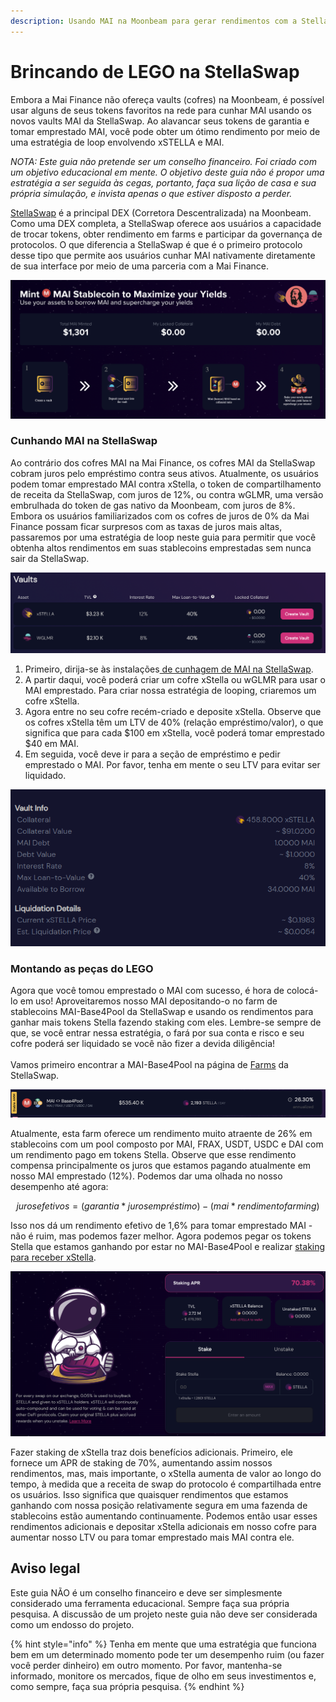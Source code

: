 ```yaml
---
description: Usando MAI na Moonbeam para gerar rendimentos com a StellaSwap.
---
```


# Brincando de LEGO na StellaSwap

Embora a Mai Finance não ofereça vaults (cofres) na Moonbeam, é possível usar alguns de seus tokens favoritos na rede para cunhar MAI usando os novos vaults MAI da StellaSwap. Ao alavancar seus tokens de garantia e tomar emprestado MAI, você pode obter um ótimo rendimento por meio de uma estratégia de loop envolvendo xSTELLA e MAI.

_NOTA: Este guia não pretende ser um conselho financeiro. Foi criado com um objetivo educacional em mente. O objetivo deste guia não é propor uma estratégia a ser seguida às cegas, portanto, faça sua lição de casa e sua própria simulação, e invista apenas o que estiver disposto a perder._

[StellaSwap](https://stellaswap.com/) é a principal DEX (Corretora Descentralizada) na Moonbeam. Como uma DEX completa, a StellaSwap oferece aos usuários a capacidade de trocar tokens, obter rendimento em farms e participar da governança de protocolos. O que diferencia a StellaSwap é que é o primeiro protocolo desse tipo que permite aos usuários cunhar MAI nativamente diretamente de sua interface por meio de uma parceria com a Mai Finance.

![Cunhando MAI diretamente da StellaSwap](<../../.gitbook/assets/Screen Shot 2022-06-24 at 4.41.56 PM.png>)

### Cunhando MAI na StellaSwap

Ao contrário dos cofres MAI na Mai Finance, os cofres MAI da StellaSwap cobram juros pelo empréstimo contra seus ativos. Atualmente, os usuários podem tomar emprestado MAI contra xStella, o token de compartilhamento de receita da StellaSwap, com juros de 12%, ou contra wGLMR, uma versão embrulhada do token de gas nativo da Moonbeam, com juros de 8%. Embora os usuários familiarizados com os cofres de juros de 0% da Mai Finance possam ficar surpresos com as taxas de juros mais altas, passaremos por uma estratégia de loop neste guia para permitir que você obtenha altos rendimentos em suas stablecoins emprestadas sem nunca sair da StellaSwap.

![Cofres na StellSwap](<../../.gitbook/assets/Screen Shot 2022-06-24 at 5.01.01 PM.png>)

1. Primeiro, dirija-se às instalações[ de cunhagem de MAI na StellaSwap](https://app.stellaswap.com/mai).
2. A partir daqui, você poderá criar um cofre xStella ou wGLMR para usar o MAI emprestado. Para criar nossa estratégia de looping, criaremos um cofre xStella.
3. Agora entre no seu cofre recém-criado e deposite xStella. Observe que os cofres xStella têm um LTV de 40% (relação empréstimo/valor), o que significa que para cada $100 em xStella, você poderá tomar emprestado $40 em MAI.
4. Em seguida, você deve ir para a seção de empréstimo e pedir emprestado o MAI. Por favor, tenha em mente o seu LTV para evitar ser liquidado.

![Cofre xStella](<../../.gitbook/assets/Screen Shot 2022-06-24 at 5.05.01 PM.png>)

### Montando as peças do LEGO

Agora que você tomou emprestado o MAI com sucesso, é hora de colocá-lo em uso! Aproveitaremos nosso MAI depositando-o no farm de stablecoins MAI-Base4Pool da StellaSwap e usando os rendimentos para ganhar mais tokens Stella fazendo staking com eles. Lembre-se sempre de que, se você entrar nessa estratégia, o fará por sua conta e risco e seu cofre poderá ser liquidado se você não fizer a devida diligência!\
\
Vamos primeiro encontrar a MAI-Base4Pool na página de [Farms](https://app.stellaswap.com/farm) da StellaSwap.

![MAI-Base4Pool](<../../.gitbook/assets/Screen Shot 2022-06-24 at 5.22.32 PM.png>)

Atualmente, esta farm oferece um rendimento muito atraente de 26% em stablecoins com um pool composto por MAI, FRAX, USDT, USDC e DAI com um rendimento pago em tokens Stella. Observe que esse rendimento compensa principalmente os juros que estamos pagando atualmente em nosso MAI emprestado (12%). Podemos dar uma olhada no nosso desempenho até agora:

$$juros efetivos = (garantia * jurosempréstimo)-(mai*rendimentofarming)$$

Isso nos dá um rendimento efetivo de 1,6% para tomar emprestado MAI - não é ruim, mas podemos fazer melhor. Agora podemos pegar os tokens Stella que estamos ganhando por estar no MAI-Base4Pool e realizar [staking para receber xStella](https://app.stellaswap.com/xstella).

![Staking de xStella](<../../.gitbook/assets/Screen Shot 2022-06-24 at 5.33.31 PM.png>)

Fazer staking de xStella traz dois benefícios adicionais. Primeiro, ele fornece um APR de staking de 70%, aumentando assim nossos rendimentos, mas, mais importante, o xStella aumenta de valor ao longo do tempo, à medida que a receita de swap do protocolo é compartilhada entre os usuários. Isso significa que quaisquer rendimentos que estamos ganhando com nossa posição relativamente segura em uma fazenda de stablecoins estão aumentando continuamente. Podemos então usar esses rendimentos adicionais e depositar xStella adicionais em nosso cofre para aumentar nosso LTV ou para tomar emprestado mais MAI contra ele.

## Aviso legal

Este guia NÃO é um conselho financeiro e deve ser simplesmente considerado uma ferramenta educacional. Sempre faça sua própria pesquisa. A discussão de um projeto neste guia não deve ser considerada como um endosso do projeto.

{% hint style="info" %}
Tenha em mente que uma estratégia que funciona bem em um determinado momento pode ter um desempenho ruim (ou fazer você perder dinheiro) em outro momento. Por favor, mantenha-se informado, monitore os mercados, fique de olho em seus investimentos e, como sempre, faça sua própria pesquisa.
{% endhint %}
